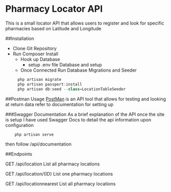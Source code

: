 # Pharmacy Locator API
This is a small  locator API that allows users to register and look for specific pharmacies based on Latitude and Longitude


##Installation

* Clone Git Repository
* Run Composer Install
  * Hook up Database
    * setup .env file Database and setup
  * Once Connected Run Database Migrations and Seeder
  ```javascript
    php artisan migrate
    php artisan passport:install
    php artisan db:seed --class=LocationTableSeeder
  ```

##Postman Usage
[PostMan](https://www.getpostman.com/) is an API tool that allows for testing and looking at return data refer to documentation for setting up

###Swagger Documentation
As a brief explanation of the API once the site is setup I have used Swagger Docs to detail the api information upon configuration

```javascript
    php artisan serve  
  ```

then follow /api/documentation

##Endpoints

GET
/api/location
List all pharmacy locations

GET
/api/location/{ID}
List one pharmacy locations

GET
/api/locationnearest
List all pharmacy locations


